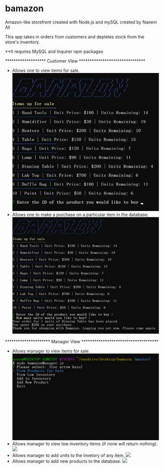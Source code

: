 # bamazon

Amazon-like storefront created with Node.js and mySQL created by Naeem Ali

This app takes in orders from customers and depletes stock from the store's inventory.

**It requires
 MySQL and Inquirer npm packages

 ******************* Customer View *******************************

- Allows one to view items for sale.
![](ScreenShots/Customer%201.png)
- Allows one to make a purchase on a particular item in the database.
![](ScreenShots/Customer%202.png)


********************* Manager View ************************************

- Allows manager to view items for sale.
![](ScreenShots/Manager%201.png)
- Allows manager to view low inventory items (if none will return nothing).
![](ScreenShots/Manager&203.png)
- Allows manager to add units to the invetory of any item.
![](ScreenShots/Manager&204.png)
- Allows manager to add new products to the database.
![](ScreenShots/Manager&205.png)

